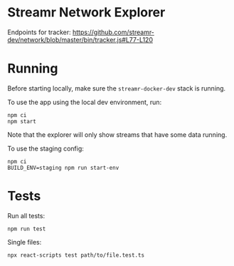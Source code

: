 # Streamr Network Explorer

Endpoints for tracker: https://github.com/streamr-dev/network/blob/master/bin/tracker.js#L77-L120

# Running

Before starting locally, make sure the `streamr-docker-dev` stack is running.

To use the app using the local dev environment, run:

```
npm ci
npm start
```

Note that the explorer will only show streams that have some data running.

To use the staging config:

```
npm ci
BUILD_ENV=staging npm run start-env
```

# Tests

Run all tests:

```
npm run test
```

Single files:

```
npx react-scripts test path/to/file.test.ts
```
